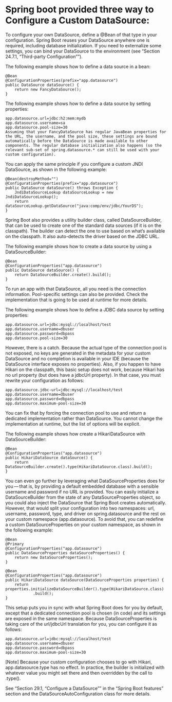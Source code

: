 # Spring boot provided three way to Configure a Custom DataSource:
To configure your own DataSource, define a @Bean of that type in your configuration. Spring Boot reuses your DataSource anywhere one is required, including database initialization. If you need to externalize some settings, you can bind your DataSource to the environment (see “Section 24.7.1, “Third-party Configuration””).

The following example shows how to define a data source in a bean:
```
@Bean
@ConfigurationProperties(prefix="app.datasource")
public DataSource dataSource() {
	return new FancyDataSource();
}
```
The following example shows how to define a data source by setting properties:
```
app.datasource.url=jdbc:h2:mem:mydb
app.datasource.username=sa
app.datasource.pool-size=30
Assuming that your FancyDataSource has regular JavaBean properties for the URL, the username, and the pool size, these settings are bound automatically before the DataSource is made available to other components. The regular database initialization also happens (so the relevant sub-set of spring.datasource.* can still be used with your custom configuration).
```
You can apply the same principle if you configure a custom JNDI DataSource, as shown in the following example:
```
@Bean(destroyMethod="")
@ConfigurationProperties(prefix="app.datasource")
public DataSource dataSource() throws Exception {
	JndiDataSourceLookup dataSourceLookup = new JndiDataSourceLookup();
	return dataSourceLookup.getDataSource("java:comp/env/jdbc/YourDS");
}
```
Spring Boot also provides a utility builder class, called DataSourceBuilder, that can be used to create one of the standard data sources (if it is on the classpath). The builder can detect the one to use based on what’s available on the classpath. It also auto-detects the driver based on the JDBC URL.

The following example shows how to create a data source by using a DataSourceBuilder:
```
@Bean
@ConfigurationProperties("app.datasource")
public DataSource dataSource() {
	return DataSourceBuilder.create().build();
}
```
To run an app with that DataSource, all you need is the connection information. Pool-specific settings can also be provided. Check the implementation that is going to be used at runtime for more details.

The following example shows how to define a JDBC data source by setting properties:
```
app.datasource.url=jdbc:mysql://localhost/test
app.datasource.username=dbuser
app.datasource.password=dbpass
app.datasource.pool-size=30
```
However, there is a catch. Because the actual type of the connection pool is not exposed, no keys are generated in the metadata for your custom DataSource and no completion is available in your IDE (because the DataSource interface exposes no properties). Also, if you happen to have Hikari on the classpath, this basic setup does not work, because Hikari has no url property (but does have a jdbcUrl property). In that case, you must rewrite your configuration as follows:
```
app.datasource.jdbc-url=jdbc:mysql://localhost/test
app.datasource.username=dbuser
app.datasource.password=dbpass
app.datasource.maximum-pool-size=30
```
You can fix that by forcing the connection pool to use and return a dedicated implementation rather than DataSource. You cannot change the implementation at runtime, but the list of options will be explicit.

The following example shows how create a HikariDataSource with DataSourceBuilder:
```
@Bean
@ConfigurationProperties("app.datasource")
public HikariDataSource dataSource() {
	return DataSourceBuilder.create().type(HikariDataSource.class).build();
}
```
You can even go further by leveraging what DataSourceProperties does for you — that is, by providing a default embedded database with a sensible username and password if no URL is provided. You can easily initialize a DataSourceBuilder from the state of any DataSourceProperties object, so you could also inject the DataSource that Spring Boot creates automatically. However, that would split your configuration into two namespaces: url, username, password, type, and driver on spring.datasource and the rest on your custom namespace (app.datasource). To avoid that, you can redefine a custom DataSourceProperties on your custom namespace, as shown in the following example:
```
@Bean
@Primary
@ConfigurationProperties("app.datasource")
public DataSourceProperties dataSourceProperties() {
	return new DataSourceProperties();
}
```
```
@Bean
@ConfigurationProperties("app.datasource")
public HikariDataSource dataSource(DataSourceProperties properties) {
	return properties.initializeDataSourceBuilder().type(HikariDataSource.class)
			.build();
}
```
This setup puts you in sync with what Spring Boot does for you by default, except that a dedicated connection pool is chosen (in code) and its settings are exposed in the same namespace. Because DataSourceProperties is taking care of the url/jdbcUrl translation for you, you can configure it as follows:
```
app.datasource.url=jdbc:mysql://localhost/test
app.datasource.username=dbuser
app.datasource.password=dbpass
app.datasource.maximum-pool-size=30
```
[Note]
Because your custom configuration chooses to go with Hikari, app.datasource.type has no effect. In practice, the builder is initialized with whatever value you might set there and then overridden by the call to .type().

See “Section 29.1, “Configure a DataSource”” in the “Spring Boot features” section and the DataSourceAutoConfiguration class for more details.
